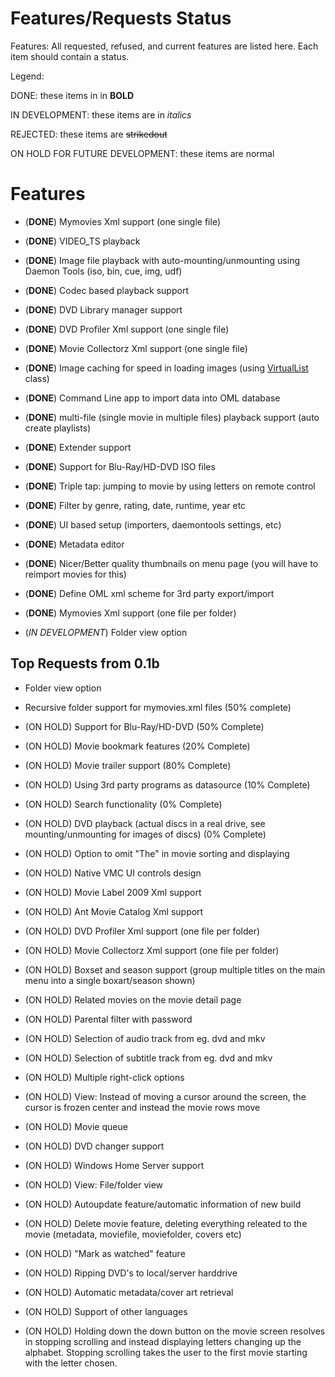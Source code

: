 # Features/Requests Status #

Features: All requested, refused, and current features are listed here.
Each item should contain a status.

Legend:

DONE: these items in in **BOLD**

IN DEVELOPMENT: these items are in _italics_

REJECTED: these items are ~~strikedout~~

ON HOLD FOR FUTURE DEVELOPMENT: these items are normal


# Features #

  * (**DONE**) Mymovies Xml support (one single file)
  * (**DONE**) VIDEO\_TS playback
  * (**DONE**) Image file playback with auto-mounting/unmounting using Daemon Tools (iso, bin, cue, img, udf)
  * (**DONE**) Codec based playback support
  * (**DONE**) DVD Library manager support
  * (**DONE**) DVD Profiler Xml support (one single file)
  * (**DONE**) Movie Collectorz Xml support (one single file)
  * (**DONE**) Image caching for speed in loading images (using [VirtualList](http://msdn.microsoft.com/en-us/library/bb189787.aspx) class)
  * (**DONE**) Command Line app to import data into OML database
  * (**DONE**) multi-file (single movie in multiple files) playback support (auto create playlists)
  * (**DONE**) Extender support
  * (**DONE**) Support for Blu-Ray/HD-DVD ISO files
  * (**DONE**) Triple tap: jumping to movie by using letters on remote control
  * (**DONE**) Filter by genre, rating, date, runtime, year etc
  * (**DONE**) UI based setup (importers, daemontools settings, etc)
  * (**DONE**) Metadata editor
  * (**DONE**) Nicer/Better quality thumbnails on menu page (you will have to reimport movies for this)
  * (**DONE**) Define OML xml scheme for 3rd party export/import
  * (**DONE**) Mymovies Xml support (one file per folder)

  * (_IN DEVELOPMENT_) Folder view option

## Top Requests from 0.1b ##
  * Folder view option
  * Recursive folder support for mymovies.xml files (50% complete)

  * (ON HOLD) Support for Blu-Ray/HD-DVD (50% Complete)
  * (ON HOLD) Movie bookmark features (20% Complete)
  * (ON HOLD) Movie trailer support (80% Complete)
  * (ON HOLD) Using 3rd party programs as datasource (10% Complete)
  * (ON HOLD) Search functionality (0% Complete)
  * (ON HOLD) DVD playback (actual discs in a real drive, see mounting/unmounting for images of discs) (0% Complete)
  * (ON HOLD) Option to omit "The" in movie sorting and displaying
  * (ON HOLD) Native VMC UI controls design
  * (ON HOLD) Movie Label 2009 Xml support
  * (ON HOLD) Ant Movie Catalog Xml support
  * (ON HOLD) DVD Profiler Xml support (one file per folder)
  * (ON HOLD) Movie Collectorz Xml support (one file per folder)
  * (ON HOLD) Boxset and season support (group multiple titles on the main menu into a single boxart/season shown)
  * (ON HOLD) Related movies on the movie detail page
  * (ON HOLD) Parental filter with password
  * (ON HOLD) Selection of audio track from eg. dvd and mkv
  * (ON HOLD) Selection of subtitle track from eg. dvd and mkv
  * (ON HOLD) Multiple right-click options
  * (ON HOLD) View: Instead of moving a cursor around the screen, the cursor is frozen center and instead the movie rows move
  * (ON HOLD) Movie queue
  * (ON HOLD) DVD changer support
  * (ON HOLD) Windows Home Server support
  * (ON HOLD) View: File/folder view
  * (ON HOLD) Autoupdate feature/automatic information of new build
  * (ON HOLD) Delete movie feature, deleting everything releated to the movie (metadata, moviefile, moviefolder, covers etc)
  * (ON HOLD) "Mark as watched" feature
  * (ON HOLD) Ripping DVD's to local/server harddrive
  * (ON HOLD) Automatic metadata/cover art retrieval
  * (ON HOLD) Support of other languages
  * (ON HOLD) Holding down the down button on the movie screen resolves in stopping scrolling and instead displaying letters changing up the alphabet. Stopping scrolling takes the user to the first movie starting with the letter chosen.